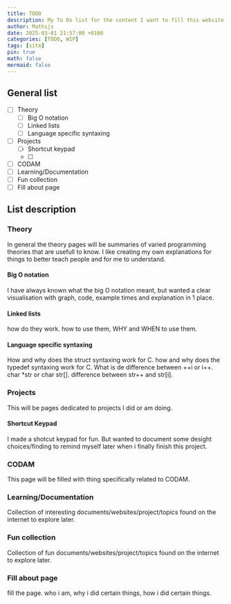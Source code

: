 ```yaml
---
title: TODO
description: My To Do list for the content I want to fill this website with
author: Mathijs
date: 2025-03-01 21:57:00 +0100
categories: [TODO, WIP]
tags: [site]
pin: true
math: false
mermaid: false
---
```





## General list

- [ ] Theory
  - [ ] Big O notation
  - [ ] Linked lists
  - [ ] Language specific syntaxing
- [ ] Projects
  - [ ] Shortcut keypad
  - [ ]  
- [ ] CODAM
- [ ] Learning/Documentation
- [ ] Fun collection
- [ ] Fill about page

## List description

### Theory

In general the theory pages will be summaries of varied programming theories that are usefull to know. I like creating my own explanations for things to better teach people and for me to understand.

#### Big O notation

I have always known what the big O notation meant, but wanted a clear visualisation with graph, code, example times and explanation in 1 place.

#### Linked lists

how do they work. how to use them, WHY and WHEN to use them.

#### Language specific syntaxing

How and why does the struct syntaxing work for C.
how and why does the typedef syntaxing work for C.
What is de difference between ++i or i++.
char *str or char str[].
difference between str++ and str[i].

### Projects

This will be pages dedicated to projects I did or am doing.

#### Shortcut Keypad

I made a shotcut keypad for fun. But wanted to document some desight choices/finding to remind myself later when i finally finish this project.

### CODAM

This page will be filled with thing specifically related to CODAM.

### Learning/Documentation

Collection of interesting documents/websites/project/topics found on the internet to explore later.

### Fun collection

Collection of fun documents/websites/project/topics found on the internet to explore later.

### Fill about page

fill the page. who i am, why i did certain things, how i did certain things.
